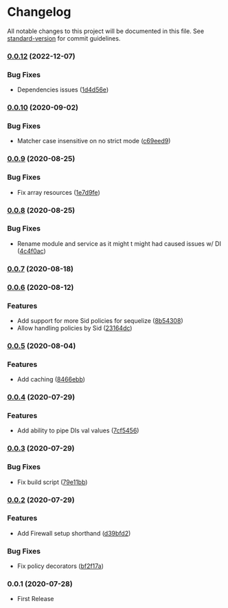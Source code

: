 # Changelog

All notable changes to this project will be documented in this file. See [standard-version](https://github.com/conventional-changelog/standard-version) for commit guidelines.

### [0.0.12](https://github.com/AlexanderC/nestjs-iacry/compare/v0.0.10...v0.0.12) (2022-12-07)


### Bug Fixes

* Dependencies issues ([1d4d56e](https://github.com/AlexanderC/nestjs-iacry/commit/1d4d56ef2e69894c955a07d7710f59dc66191a38))

### [0.0.10](https://github.com/AlexanderC/nestjs-iacry/compare/v0.0.9...v0.0.10) (2020-09-02)


### Bug Fixes

* Matcher case insensitive on no strict mode ([c69eed9](https://github.com/AlexanderC/nestjs-iacry/commit/c69eed9c0ab40821fb9e688034a30e94e5e08b86))

### [0.0.9](https://github.com/AlexanderC/nestjs-iacry/compare/v0.0.8...v0.0.9) (2020-08-25)


### Bug Fixes

* Fix array resources ([1e7d9fe](https://github.com/AlexanderC/nestjs-iacry/commit/1e7d9fed160ef36ffefab904515b2294c7f7c21f))

### [0.0.8](https://github.com/AlexanderC/nestjs-iacry/compare/v0.0.7...v0.0.8) (2020-08-25)


### Bug Fixes

* Rename module and service as it might t might had caused issues w/ DI ([4c4f0ac](https://github.com/AlexanderC/nestjs-iacry/commit/4c4f0ace33a7e084ceee344eba02d0d613c3e35c))

### [0.0.7](https://github.com/AlexanderC/nestjs-iacry/compare/v0.0.6...v0.0.7) (2020-08-18)

### [0.0.6](https://github.com/AlexanderC/nestjs-iacry/compare/v0.0.5...v0.0.6) (2020-08-12)


### Features

* Add support for more Sid policies for sequelize ([8b54308](https://github.com/AlexanderC/nestjs-iacry/commit/8b543082dd94f826d43253e851a85bb517b26fbe))
* Allow handling policies by Sid ([23164dc](https://github.com/AlexanderC/nestjs-iacry/commit/23164dca8ab34908eb5b48b13080e69165537cad))

### [0.0.5](https://github.com/AlexanderC/nestjs-iacry/compare/v0.0.4...v0.0.5) (2020-08-04)


### Features

* Add caching ([8466ebb](https://github.com/AlexanderC/nestjs-iacry/commit/8466ebb0c4beccc2cd7ff2fbcaec8b1430d21e9c))

### [0.0.4](https://github.com/AlexanderC/nestjs-iacry/compare/v0.0.3...v0.0.4) (2020-07-29)


### Features

* Add ability to pipe DIs val values ([7cf5456](https://github.com/AlexanderC/nestjs-iacry/commit/7cf5456482db0b63da057c8ad0a8b3ccc04f8a41))

### [0.0.3](https://github.com/AlexanderC/nestjs-iacry/compare/v0.0.2...v0.0.3) (2020-07-29)


### Bug Fixes

* Fix build script ([79e11bb](https://github.com/AlexanderC/nestjs-iacry/commit/79e11bba8076640de83de84eb2bf0b7c0254681d))

### [0.0.2](https://github.com/AlexanderC/nestjs-iacry/compare/v0.0.1...v0.0.2) (2020-07-29)


### Features

* Add Firewall setup shorthand ([d39bfd2](https://github.com/AlexanderC/nestjs-iacry/commit/d39bfd230c1973f5e5b657d0ab46ad2a5a40a1b4))


### Bug Fixes

* Fix policy decorators ([bf2f17a](https://github.com/AlexanderC/nestjs-iacry/commit/bf2f17a39977d0541b79fd134394638abef13524))

### 0.0.1 (2020-07-28)

* First Release